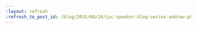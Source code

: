 ```yaml
---
:layout: refresh
:refresh_to_post_id: /blog/2015/08/18/juc-speaker-blog-series-andrew-phillips-juc-u-s-west
---
```

